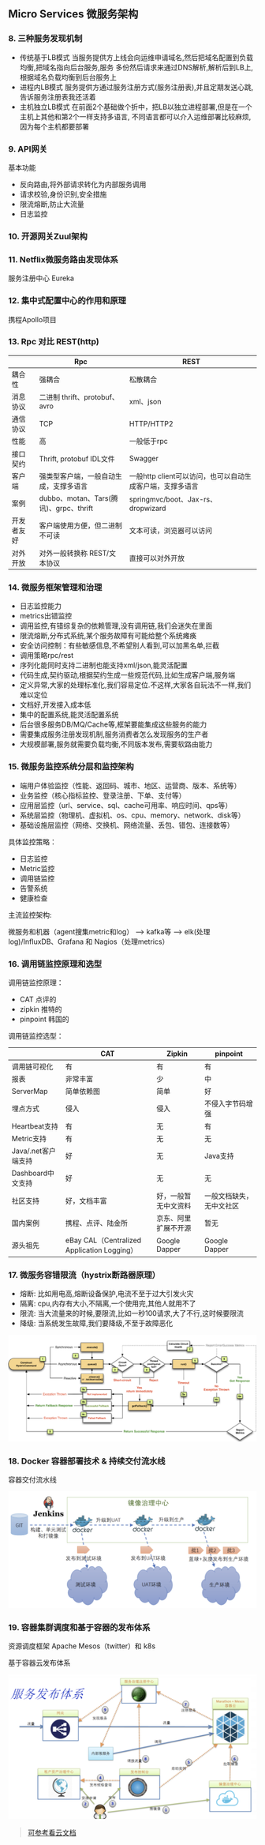 ## Micro Services 微服务架构

### 8. 三种服务发现机制

- 传统基于LB模式    当服务提供方上线会向运维申请域名,然后把域名配置到负载均衡,把域名指向后台服务,服务
多份然后请求来通过DNS解析,解析后到LB上,根据域名负载均衡到后台服务上
- 进程内LB模式    服务提供方通过服务注册方式(服务注册表),并且定期发送心跳,告诉服务注册表我还活着
- 主机独立LB模式  在前面2个基础做个折中，把LB以独立进程部署,但是在一个主机上其他和第2个一样支持多语言,
不同语言都可以介入运维部署比较麻烦,因为每个主机都要部署

### 9. API网关

基本功能

- 反向路由,将外部请求转化为内部服务调用
- 请求校验,身份识别,安全措施
- 限流熔断,防止大流量
- 日志监控

### 10. 开源网关Zuul架构

### 11. Netflix微服务路由发现体系

服务注册中心 Eureka

### 12. 集中式配置中心的作用和原理

携程Apollo项目

### 13. Rpc 对比 REST(http)

|  | Rpc | REST |
|---|---|---|
|耦合性| 强耦合 | 松散耦合 |
|消息协议| 二进制 thrift、protobuf、avro | xml、json |
|通信协议| TCP | HTTP/HTTP2 |
|性能| 高 | 一般低于rpc |
|接口契约| Thrift, protobuf IDL文件 | Swagger |
|客户端| 强类型客户端，一般自动生成，支撑多语言 | 一般http client可以访问，也可以自动生成客户端，支撑多语言 |
|案例| dubbo、motan、Tars(腾讯)、grpc、thrift | springmvc/boot、Jax-rs、dropwizard |
|开发者友好| 客户端使用方便，但二进制不可读 | 文本可读，浏览器可以访问 |
|对外开放| 对外一般转换称 REST/文本协议 | 直接可以对外开放 |

### 14. 微服务框架管理和治理

- 日志监控能力
- metrics出错监控
- 调用监控,有错综复杂的依赖管理,没有调用链,我们会迷失在里面
- 限流熔断,分布式系统,某个服务故障有可能给整个系统瘫痪
- 安全访问控制：有些敏感信息,不希望别人看到,可以加黑名单,拦截
- 调用策略rpc/rest
- 序列化能同时支持二进制也能支持xml/json,能灵活配置
- 代码生成,契约驱动,根据契约生成一些规范代码,比如生成客户端,服务端
- 定义异常,大家的处理标准化,我们容易定位.不这样,大家各自玩法不一样,我们难以定位
- 文档好,开发接入成本低
- 集中的配置系统,能灵活配置系统
- 后台很多服务DB/MQ/Cache等,框架要能集成这些服务的能力
- 需要集成服务注册发现机制,服务消费者怎么发现服务的生产者
- 大规模部署,服务就需要负载均衡,不同版本发布,需要软路由能力

### 15. 微服务监控系统分层和监控架构

- 端用户体验监控（性能、返回码、城市、地区、运营商、版本、系统等）
- 业务监控（核心指标监控、登录注册、下单、支付等）
- 应用层监控（url、service、sql、cache可用率、响应时间、qps等）
- 系统层监控（物理机、虚拟机、os、cpu、memory、network、disk等）
- 基础设施层监控（网络、交换机、网络流量、丢包、错包、连接数等）

具体监控策略：

- 日志监控
- Metric监控
- 调用链监控
- 告警系统
- 健康检查

主流监控架构:

微服务和机器（agent搜集metric和log） --> kafka等 --> elk(处理log)/InfluxDB、Grafana 和 Nagios（处理metrics）

### 16. 调用链监控原理和选型

调用链监控原理：

- CAT 点评的
- zipkin 推特的
- pinpoint 韩国的

调用链监控选型：

|  | CAT | Zipkin | pinpoint |
|---|---|---|---|
| 调用链可视化 | 有 | 有 | 有 |
| 报表 | 非常丰富 | 少 | 中 |
| ServerMap | 简单依赖图 | 简单 | 好 |
| 埋点方式 | 侵入 | 侵入 | 不侵入字节码增强 |
| Heartbeat支持 | 有 | 无 | 有 |
| Metric支持 | 有 | 无 | 无 |
| Java/.net客户端支持 | 好 | 无 | Java支持 |
| Dashboard中文支持 | 好 | 无 | 无 |
| 社区支持 | 好，文档丰富 | 好，一般暂无中文资料 | 一般文档缺失，无中文社区 |
| 国内案例 | 携程、点评、陆金所 | 京东、阿里扩展不开源 | 暂无 |
| 源头祖先 | eBay CAL（Centralized Application Logging） | Google Dapper | Google Dapper |

### 17. 微服务容错限流（hystrix断路器原理）

- 熔断: 比如用电高,熔断设备保护,电流不至于过大引发火灾
- 隔离: cpu,内存有大小,不隔离,一个使用完,其他人就用不了
- 限流: 当大流量来的时候,要限流,比如一秒100请求,大了不行,这时候要限流
- 降级: 当系统发生故障,我们要降级,不至于故障恶化

![hystrix原理](./hystrix.png)

### 18. Docker 容器部署技术 & 持续交付流水线

容器交付流水线

![continuous-delivery-flow](./continuous-delivery-flow.png)

### 19. 容器集群调度和基于容器的发布体系

资源调度框架 Apache Mesos（twitter）和 k8s

基于容器云发布体系

![service-deploy](./service-deploy.png)

> [可参考看云文档](https://www.kancloud.cn/architect-jdxia/architect/519429)